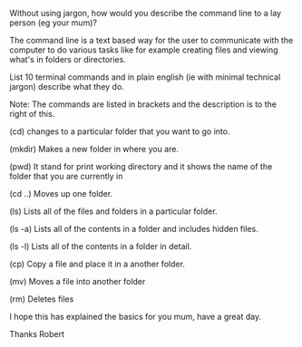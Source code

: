 Without using jargon, how would you describe the command line to a lay person (eg your mum)?


The command line is a text based way for the user to communicate with the computer to do various tasks like for example creating files and viewing what's in folders or directories.




List 10 terminal commands and in plain english (ie with minimal technical jargon) describe what they do.


Note: The commands are listed in brackets and the description is to the right of this.




(cd)         changes to a particular folder that you want to go into.

(mkdir)      Makes a new folder in where you are.  

(pwd)        It stand for print working directory and it shows the name of the folder that you are currently in 

(cd ..)      Moves up one folder.

(ls)         Lists all of the files and folders in a particular folder.

(ls -a)      Lists all of the contents in a folder and includes hidden files.

(ls -l)      Lists all of the contents in a folder in detail.

(cp)         Copy a file and place it in a another folder.

(mv)         Moves a file into another folder

(rm)         Deletes files



I hope this has explained the basics for you mum, have a great day.




Thanks
Robert